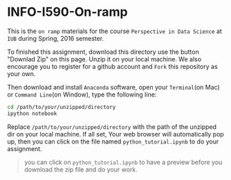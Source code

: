 # INFO-I590-On-ramp
This is the `on ramp` materials for the course `Perspective in Data Science` at `IUB` during Spring, 2016 semester.

To finished this assignment, download this directory use the button "Downlad Zip" on this page. Unzip it on your local machine. We also encourage you to register for a github account and `Fork` this repository as your own.

Then download and install `Anaconda` software, open your `Terminal`(on Mac) or `Command Line`(on Window), type the following line:

```bash
cd /path/to/your/unzipped/directory
ipython notebook
```
Replace `/path/to/your/unzipped/directory` with the path of the unzipped dir on your local machine. If all set,
Your web browser will automatically pop up, then you can click on the file named `python_tutorial.ipynb` to do your assignment.

> you can click on `python_tutorial.ipynb` to have a preview before you download the zip file and do your work.
